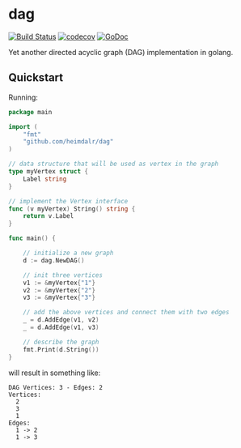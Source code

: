 # dag

[![Build Status](https://travis-ci.org/heimdalr/dag.svg?branch=master)](https://travis-ci.org/heimdalr/dag)
[![codecov](https://codecov.io/gh/heimdalr/dag/branch/master/graph/badge.svg)](https://codecov.io/gh/heimdalr/dag)
[![GoDoc](https://godoc.org/github.com/heimdalr/dag?status.svg)](https://godoc.org/github.com/heimdalr/dag) 


Yet another directed acyclic graph (DAG) implementation in golang.

## Quickstart

Running: 

``` go
package main

import (
	"fmt"
	"github.com/heimdalr/dag"
)

// data structure that will be used as vertex in the graph
type myVertex struct {
	Label string
}

// implement the Vertex interface
func (v myVertex) String() string {
	return v.Label
}

func main() {

	// initialize a new graph
	d := dag.NewDAG()

	// init three vertices
	v1 := &myVertex{"1"}
	v2 := &myVertex{"2"}
	v3 := &myVertex{"3"}

	// add the above vertices and connect them with two edges
	_ = d.AddEdge(v1, v2)
	_ = d.AddEdge(v1, v3)

	// describe the graph
	fmt.Print(d.String())
}
```

will result in something like:

```
DAG Vertices: 3 - Edges: 2
Vertices:
  2
  3
  1
Edges:
  1 -> 2
  1 -> 3
```
